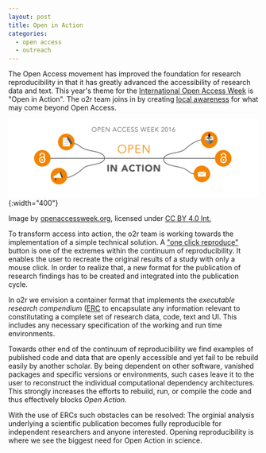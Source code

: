 ```yaml
---
layout: post
title: Open in Action
categories:
  - open access
  - outreach
---
```


The Open Access movement has improved the foundation for research reproducibility in that it has greatly advanced the accessibility of research data and text. This year's theme for the [International Open Access Week](http://www.openaccessweek.org/) is "Open in Action". The o2r team joins in by creating [local awareness](https://www.uni-muenster.de/Publizieren/open-access/) for what may come beyond Open Access.

![OA week logo](/public/images/2016-10-24_oaweek.png){:width="400"}
<p class="attributionInlineImage">Image by <a href="http://openaccessweek.org" title="Open Access Week">openaccessweek.org</a>, licensed under <a href="https://creativecommons.org/licenses/by/4.0/" title="Creative Commons Attribution 4.0 International">CC BY 4.0 Int.</a></p>

To transform access into action, the o2r team is working towards the implementation of a simple technical solution. A ["one click reproduce"](http://pebesma.staff.ifgi.de/epic.pdf) button is one of the extremes within the continuum of reproducibility.
It enables the user to recreate the original results of a study with only a mouse click. In order to realize that, a new format for the publication of research findings has to be created and integrated into the publication cycle.

In o2r we envision a container format that implements the _executable research compendium_ ([ERC](http://presentations.copernicus.org/EGU2016-7396_presentation.pdf) to encapsulate any information relevant to constitutating a complete set of research data, code, text and UI. This includes any necessary specification of the working and run time environments.

Towards other end of the continuum of reproducibility we find examples of published code and data that are openly accessible and yet fail to be rebuild easily by another scholar. By being dependent on other software, vanished packages and specific versions or environments, such cases leave it to the user to reconstruct the individual computational dependency architectures.
This strongly increases the efforts to rebuild, run, or compile the code and thus effectively blocks *Open Action*.

With the use of ERCs such obstacles can be resolved: The orginial analysis underlying a scientific publication becomes fully reproducible for independent researchers and anyone interested.
Opening reproducibility is where we see the biggest need for Open Action in science.